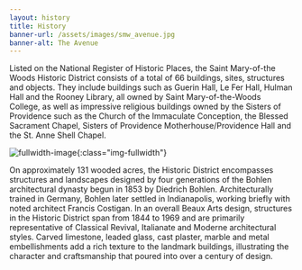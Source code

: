 ```yaml
---
layout: history
title: History
banner-url: /assets/images/smw_avenue.jpg
banner-alt: The Avenue
---
```

Listed on the National Register of Historic Places, the Saint Mary-of-the Woods Historic District consists of a total of 66 buildings, sites, structures and objects. They include buildings such as Guerin Hall, Le Fer Hall, Hulman Hall and the Rooney Library, all owned by Saint Mary-of-the-Woods College, as well as impressive religious buildings owned by the Sisters of Providence such as the Church of the Immaculate Conception, the Blessed Sacrament Chapel, Sisters of Providence Motherhouse/Providence Hall and the St. Anne Shell Chapel.

![fullwidth-image](#){:class="img-fullwidth"}

On approximately 131 wooded acres, the Historic District encompasses structures and landscapes designed by four generations of the Bohlen architectural dynasty begun in 1853 by Diedrich Bohlen. Architecturally trained in Germany, Bohlen later settled in Indianapolis, working briefly with noted architect Francis Costigan. In an overall Beaux Arts design, structures in the Historic District span from 1844 to 1969 and are primarily representative of Classical Revival, Italianate and Moderne architectural styles. Carved limestone, leaded glass, cast plaster, marble and metal embellishments add a rich texture to the landmark buildings, illustrating the character and craftsmanship that poured into over a century of design.
